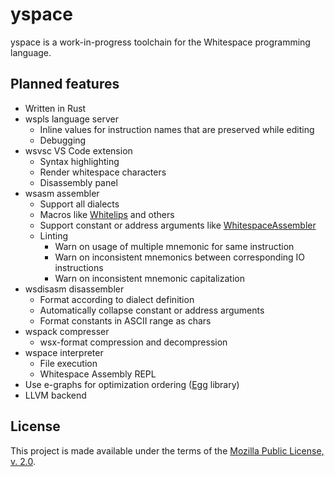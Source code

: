 # yspace

yspace is a work-in-progress toolchain for the Whitespace programming
language.

## Planned features

- Written in Rust
- wspls language server
  - Inline values for instruction names that are preserved while editing
  - Debugging
- wsvsc VS Code extension
  - Syntax highlighting
  - Render whitespace characters
  - Disassembly panel
- wsasm assembler
  - Support all dialects
  - Macros like [Whitelips](https://vii5ard.github.io/whitespace/) and
    others
  - Support constant or address arguments like
    [WhitespaceAssembler](https://github.com/littleBugHunter/WhitespaceAssembler)
  - Linting
    - Warn on usage of multiple mnemonic for same instruction
    - Warn on inconsistent mnemonics between corresponding IO
      instructions
    - Warn on inconsistent mnemonic capitalization
- wsdisasm disassembler
  - Format according to dialect definition
  - Automatically collapse constant or address arguments
  - Format constants in ASCII range as chars
- wspack compresser
  - wsx-format compression and decompression
- wspace interpreter
  - File execution
  - Whitespace Assembly REPL
- Use e-graphs for optimization ordering
  ([Egg](https://egraphs-good.github.io/) library)
- LLVM backend

## License

This project is made available under the terms of the
[Mozilla Public License, v. 2.0](https://www.mozilla.org/en-US/MPL/2.0/).
